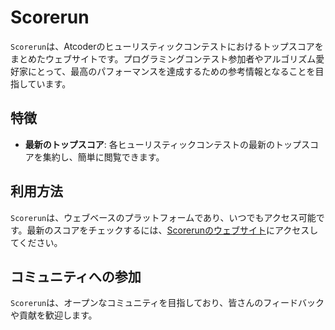 # Scorerun

`Scorerun`は、Atcoderのヒューリスティックコンテストにおけるトップスコアをまとめたウェブサイトです。プログラミングコンテスト参加者やアルゴリズム愛好家にとって、最高のパフォーマンスを達成するための参考情報となることを目指しています。

## 特徴

- **最新のトップスコア**: 各ヒューリスティックコンテストの最新のトップスコアを集約し、簡単に閲覧できます。

## 利用方法

`Scorerun`は、ウェブベースのプラットフォームであり、いつでもアクセス可能です。最新のスコアをチェックするには、[Scorerunのウェブサイト](https://siman-man.github.io/scorerun)にアクセスしてください。

## コミュニティへの参加

`Scorerun`は、オープンなコミュニティを目指しており、皆さんのフィードバックや貢献を歓迎します。
